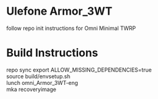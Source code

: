 # Ulefone Armor_3WT

follow repo init instructions for Omni Minimal TWRP <br>

# Build Instructions

repo sync
export ALLOW_MISSING_DEPENDENCIES=true<br>
source build/envsetup.sh<br>
lunch omni_Armor_3WT-eng<br>
mka recoveryimage<br>
